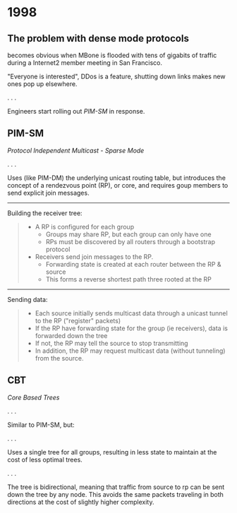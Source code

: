 # 1998


## The problem with dense mode protocols

becomes obvious when MBone is flooded with tens of gigabits of traffic during
a Internet2 member meeting in San Francisco.

<div class="notes">
"Everyone is interested",
DDos is a feature,
shutting down links makes new ones pop up elsewhere.
</div>

. . .

Engineers start rolling out *PIM-SM* in response.


## PIM-SM

*Protocol Independent Multicast - Sparse Mode*

. . .

Uses (like PIM-DM) the underlying unicast routing table,
but introduces the concept of a rendezvous point (RP), or core,
and requires goup members to send explicit join messages.

--------

Building the receiver tree:

> * A RP is configured for each group
>     * Groups may share RP, but each group can only have one
>     * RPs must be discovered by all routers through a bootstrap protocol
> * Receivers send join messages to the RP.
>     * Forwarding state is created at each router between the RP & source
>     * This forms a reverse shortest path three rooted at the RP

--------

Sending data:

> * Each source initially sends multicast data through a unicast tunnel to the RP ("register" packets)
> * If the RP have forwarding state for the group (ie receivers), data is forwarded down the tree
> * If not, the RP may tell the source to stop transmitting
> * In addition, the RP may request multicast data (without tunneling) from the source.


## CBT

*Core Based Trees*

. . .

Similar to PIM-SM, but:

. . .

Uses a single tree for all groups, resulting in less state to maintain at the
cost of less optimal trees.

. . .

The tree is bidirectional, meaning that traffic from source to rp can be
sent down the tree by any node.
This avoids the same packets traveling in both directions at the cost of
slightly higher complexity.

